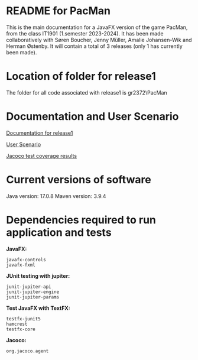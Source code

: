 # README for PacMan

This is the main documentation for a JavaFX version of the game PacMan, from the class IT1901 (1.semester 2023-2024).
It has been made collaboratively with Søren Boucher, Jenny Müller, Amalie Johansen-Wik and Herman Østenby.
It will contain a total of 3 releases (only 1 has currently been made).

# Location of folder for release1

The folder for all code associated with release1 is gr2372\PacMan

# Documentation and User Scenario

[Documentation for release1](/gr2372/docs/release1/)

[User Scenario](/gr2372/docs/brukerhistorier/brukerhistorier.md)

[Jacoco test coverage results](/gr2372/docs/release1/PacMan%20,%20code%20coverage%20-%20JaCoCoReport,%20release1.png)

# Current versions of software

Java version: 17.0.8
Maven version: 3.9.4

# Dependencies required to run application and tests

**JavaFX:**

    javafx-controls
    javafx-fxml

**JUnit testing with jupiter:**

    junit-jupiter-api
    junit-jupiter-engine
    junit-jupiter-params

**Test JavaFX with TextFX:**

    testfx-junit5
    hamcrest
    testfx-core

**Jacoco:**

    org.jacoco.agent
